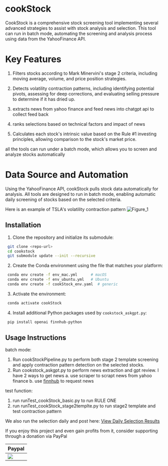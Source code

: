 # cookStock
CookStock is a comprehensive stock screening tool implementing several advanced strategies to assist with stock analysis and selection. This tool can run in batch mode, automating the screening and analysis process using data from the YahooFinance API.

# Key Features

1. Filters stocks according to Mark Minervini's stage 2 criteria, including moving average, volume, and price position strategies.

2. Detects volatility contraction patterns, including identifying potential pivots, assessing for deep corrections, and evaluating selling pressure to determine if it has dried up.

3. extracts news from yahoo finance and feed news into chatgpt api to collect feed back

4. ranks selections based on technical factors and impact of news

4. Calculates each stock's intrinsic value based on the Rule #1 investing principles, allowing comparison to the stock's market price.



all the tools can run under a batch mode, which allows you to screen and analyze stocks automatically

# Data Source and Automation
Using the YahooFinance API, cookStock pulls stock data automatically for analysis. All tools are designed to run in batch mode, enabling automatic daily screening of stocks based on the selected criteria.

Here is an example of TSLA's volatility contraction pattern
![Figure_1](https://user-images.githubusercontent.com/25359807/114505746-b0be2700-9be5-11eb-9347-dbcc2351158f.png)

## Installation

1. Clone the repository and initialize its submodule:

```bash
 git clone <repo-url>
 cd cookstock
 git submodule update --init --recursive
```

2. Create the Conda environment using the file that matches your platform:

```bash
 conda env create -f env_mac.yml      # macOS
 conda env create -f env_ubuntu.yml   # Ubuntu
 conda env create -f cookStock_env.yaml  # generic
```

3. Activate the environment:

```bash
 conda activate cookStock
```

4. Install additional Python packages used by `cookstock_askgpt.py`:

```bash
 pip install openai finnhub-python
```

## Usage Instructions
batch mode:
1. Run cookStockPipeline.py to perform both stage 2 template screening and apply contraction pattern detection on the selected stocks.
2. Run cookstock_askgpt.py to perform news extraction and gpt review.
   I have 2 ways to get news
   a. use scraper to scrapt news from yahoo finance
   b. use [finnhub](https://github.com/Finnhub-Stock-API/finnhub-python) to request news

test function:
1. run runTest_cookStock_basic.py to run RULE ONE
2. run runTest_cookStock_stage2templte.py to run stage2 template and test contraction pattern


We also run the selection daily and post here:
[View Daily Selection Results](./results/README.md)

If you enjoy this project and even gain profits from it, consider supporting through a donation via PayPal

| **Paypal** |
|------------|
| [![](https://www.paypalobjects.com/en_US/i/btn/btn_donateCC_LG.gif)](https://www.paypal.com/paypalme/JJandSean/10/?locale.x=en_US&currency_code=USD) |
